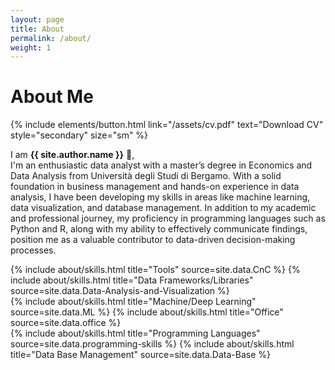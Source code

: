 ```yaml
---
layout: page
title: About
permalink: /about/
weight: 1
---
```


# **About Me** 
 {% include elements/button.html link="/assets/cv.pdf" text="Download CV" style="secondary" size="sm" %}

I am **{{ site.author.name }}** :wave:,<br>
I'm an enthusiastic data analyst with a master’s degree in Economics and Data Analysis from Università degli Studi di Bergamo. With a solid foundation in business management and hands-on experience in data analysis, I have been developing my skills in areas like machine learning, data visualization, and database management. In addition to my academic and professional journey, my proficiency in programming languages such as Python and R, along with my ability to effectively communicate findings, position me as a valuable contributor to data-driven decision-making processes.

<div class="row">
{% include about/skills.html title="Tools" source=site.data.CnC %}
{% include about/skills.html title="Data Frameworks/Libraries" source=site.data.Data-Analysis-and-Visualization %}
</div>
<div class="row">
{% include about/skills.html title="Machine/Deep Learning" source=site.data.ML %}
{% include about/skills.html title="Office" source=site.data.office %}
</div>
<div class="row">
{% include about/skills.html title="Programming Languages" source=site.data.programming-skills %}
{% include about/skills.html title="Data Base Management" source=site.data.Data-Base %}


</div>

